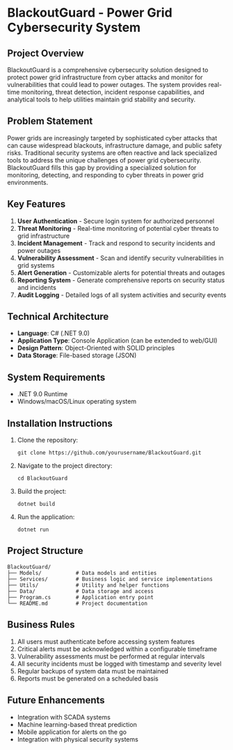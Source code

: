 # BlackoutGuard - Power Grid Cybersecurity System

## Project Overview
BlackoutGuard is a comprehensive cybersecurity solution designed to protect power grid infrastructure from cyber attacks and monitor for vulnerabilities that could lead to power outages. The system provides real-time monitoring, threat detection, incident response capabilities, and analytical tools to help utilities maintain grid stability and security.

## Problem Statement
Power grids are increasingly targeted by sophisticated cyber attacks that can cause widespread blackouts, infrastructure damage, and public safety risks. Traditional security systems are often reactive and lack specialized tools to address the unique challenges of power grid cybersecurity. BlackoutGuard fills this gap by providing a specialized solution for monitoring, detecting, and responding to cyber threats in power grid environments.

## Key Features
1. **User Authentication** - Secure login system for authorized personnel
2. **Threat Monitoring** - Real-time monitoring of potential cyber threats to grid infrastructure
3. **Incident Management** - Track and respond to security incidents and power outages
4. **Vulnerability Assessment** - Scan and identify security vulnerabilities in grid systems
5. **Alert Generation** - Customizable alerts for potential threats and outages
6. **Reporting System** - Generate comprehensive reports on security status and incidents
7. **Audit Logging** - Detailed logs of all system activities and security events

## Technical Architecture
- **Language**: C# (.NET 9.0)
- **Application Type**: Console Application (can be extended to web/GUI)
- **Design Pattern**: Object-Oriented with SOLID principles
- **Data Storage**: File-based storage (JSON)

## System Requirements
- .NET 9.0 Runtime
- Windows/macOS/Linux operating system

## Installation Instructions
1. Clone the repository:
   ```
   git clone https://github.com/yourusername/BlackoutGuard.git
   ```
2. Navigate to the project directory:
   ```
   cd BlackoutGuard
   ```
3. Build the project:
   ```
   dotnet build
   ```
4. Run the application:
   ```
   dotnet run
   ```

## Project Structure
```
BlackoutGuard/
├── Models/           # Data models and entities
├── Services/         # Business logic and service implementations
├── Utils/            # Utility and helper functions
├── Data/             # Data storage and access
├── Program.cs        # Application entry point
└── README.md         # Project documentation
```

## Business Rules
1. All users must authenticate before accessing system features
2. Critical alerts must be acknowledged within a configurable timeframe
3. Vulnerability assessments must be performed at regular intervals
4. All security incidents must be logged with timestamp and severity level
5. Regular backups of system data must be maintained
6. Reports must be generated on a scheduled basis

## Future Enhancements
- Integration with SCADA systems
- Machine learning-based threat prediction
- Mobile application for alerts on the go
- Integration with physical security systems
